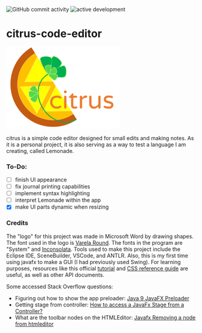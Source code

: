 ![GitHub commit activity](https://img.shields.io/github/commit-activity/w/simcard0000/citrus-code-editor.svg)
![active development](https://img.shields.io/badge/active%20dev-yes-success.svg)
# citrus-code-editor

<img src="https://github.com/simcard0000/citrus-code-editor/blob/master/CitrusCodeEditor/src/application/citrus%20logo.png" width = 300>

citrus is a simple code editor designed for small edits and making notes. As it is a personal project, it is also serving as a way to test a language I am creating, called Lemonade. 

### To-Do:
- [ ] finish UI appearance
- [ ] fix journal printing capabilities
- [ ] implement syntax highlighting
- [ ] interpret Lemonade within the app
- [X] make UI parts dynamic when resizing

### Credits
The "logo" for this project was made in Microsoft Word by drawing shapes. The font used in the logo is [Varela Round](https://fonts.google.com/specimen/Varela+Round). The fonts in the program are "System" and [Inconsolata](https://fonts.google.com/specimen/Inconsolata). Tools used to make this project include the Eclipse IDE, SceneBuilder, VSCode, and ANTLR. Also, this is my first time using javafx to make a GUI (I had previously used Swing). For learning purposes, resources like this official [tutorial](https://docs.oracle.com/javase/8/javase-clienttechnologies.htm) and [CSS reference guide](https://docs.oracle.com/javafx/2/api/javafx/scene/doc-files/cssref.html) are useful, as well as other API documents. 

Some accessed Stack Overflow questions:
* Figuring out how to show the app preloader: [Java 9 JavaFX Preloader](https://stackoverflow.com/questions/47533370/java-9-javafx-preloader/47540060#47540060)
* Getting stage from controller: [How to access a JavaFx Stage from a Controller?](https://stackoverflow.com/questions/33932309/how-to-access-a-javafx-stage-from-a-controller)
* What are the toolbar nodes on the HTMLEditor: [Javafx Removing a node from htmleditor](https://stackoverflow.com/questions/26446808/javafx-removing-a-node-from-htmleditor)
